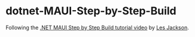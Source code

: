 # dotnet-MAUI-Step-by-Step-Build
Following the [.NET MAUI Step by Step Build tutorial video](https://www.youtube.com/watch?v=LrZwd-f0M4I) by [Les Jackson](binarythistle).
